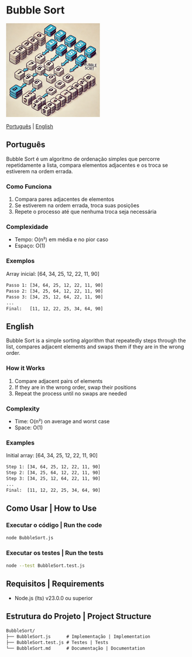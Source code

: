 # Bubble Sort

<img title="BubbleSort" alt="" src="bubblesort.webp" width="256" height="256">

[Português](#português) | [English](#english)

## Português

Bubble Sort é um algoritmo de ordenação simples que percorre repetidamente a lista, compara elementos adjacentes e os troca se estiverem na ordem errada.

### Como Funciona
1. Compara pares adjacentes de elementos
2. Se estiverem na ordem errada, troca suas posições
3. Repete o processo até que nenhuma troca seja necessária

### Complexidade
- Tempo: O(n²) em média e no pior caso
- Espaço: O(1)

### Exemplos
Array inicial: [64, 34, 25, 12, 22, 11, 90]
```
Passo 1: [34, 64, 25, 12, 22, 11, 90]
Passo 2: [34, 25, 64, 12, 22, 11, 90]
Passo 3: [34, 25, 12, 64, 22, 11, 90]
...
Final:   [11, 12, 22, 25, 34, 64, 90]
```

## English

Bubble Sort is a simple sorting algorithm that repeatedly steps through the list, compares adjacent elements and swaps them if they are in the wrong order.

### How it Works
1. Compare adjacent pairs of elements
2. If they are in the wrong order, swap their positions
3. Repeat the process until no swaps are needed

### Complexity
- Time: O(n²) on average and worst case
- Space: O(1)

### Examples
Initial array: [64, 34, 25, 12, 22, 11, 90]
```
Step 1: [34, 64, 25, 12, 22, 11, 90]
Step 2: [34, 25, 64, 12, 22, 11, 90]
Step 3: [34, 25, 12, 64, 22, 11, 90]
...
Final:  [11, 12, 22, 25, 34, 64, 90]
```

## Como Usar | How to Use

### Executar o código | Run the code
```bash
node BubbleSort.js
```

### Executar os testes | Run the tests
```bash
node --test BubbleSort.test.js
```

## Requisitos | Requirements
- Node.js (lts) v23.0.0 ou superior

## Estrutura do Projeto | Project Structure
```
BubbleSort/
├── BubbleSort.js      # Implementação | Implementation
├── BubbleSort.test.js # Testes | Tests
└── BubbleSort.md      # Documentação | Documentation
``` 